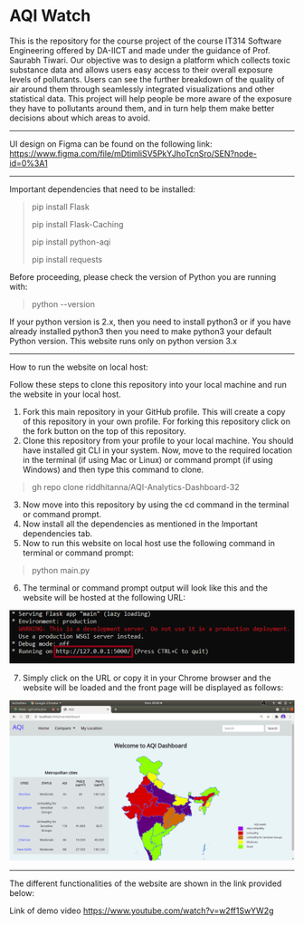 # AQI Watch

This is the repository for the course project of the course IT314 Software Engineering offered by DA-IICT and made under the guidance of Prof. Saurabh Tiwari. Our objective was to design a platform which collects toxic substance data and allows users easy access to their overall exposure levels of pollutants. Users can see the further breakdown of the quality of air around them through seamlessly integrated visualizations and other statistical data. This project will help people be more aware of the exposure they have to pollutants around them, and in turn help them make better decisions about which areas to avoid.

___

UI design on Figma can be found on the following link: https://www.figma.com/file/mDtimliSV5PkYJhoTcnSro/SEN?node-id=0%3A1

--- 

Important dependencies that need to be installed:
> pip install Flask
> 
> pip install Flask-Caching
> 
> pip install python-aqi
> 
> pip install requests
 
Before proceeding, please check the version of Python you are running with:
 
> python --version
 
If your python version is 2.x, then you need to install python3 or if you have already installed python3 then you need to make python3 your default Python version. This website runs only on python version 3.x

--- 
 
How to run the website on local host:
 
Follow these steps to clone this repository into your local machine and run the website in your local host.
 
1. Fork this main repository in your GitHub profile. This will create a copy of this repository in your own profile. For forking this repository click on the fork button on the top of this repository.
2. Clone this repository from your profile to your local machine. You should have installed git CLI in your system. Now, move to the required location in the terminal (if using Mac or Linux) or command prompt (if using Windows) and then type this command to clone.

> gh repo clone riddhitanna/AQI-Analytics-Dashboard-32
 
3. Now move into this repository by using the cd command in the terminal or command prompt. 
4. Now install all the dependencies as mentioned in the Important dependencies tab.
5. Now to run this website on local host use the following command in terminal or command prompt:
 
> python main.py

6. The terminal or command prompt output will look like this and the website will be hosted at the following URL:

![terminal output](images/screenshot_2.png)
 
7. Simply click on the URL or copy it in your Chrome browser and the website will be loaded and the front page will be displayed as follows:

![main dashboard](images/screenshot_1.png)

 
---

The different functionalities of the website are shown in the link provided below:
 
Link of demo video
https://www.youtube.com/watch?v=w2ff1SwYW2g
